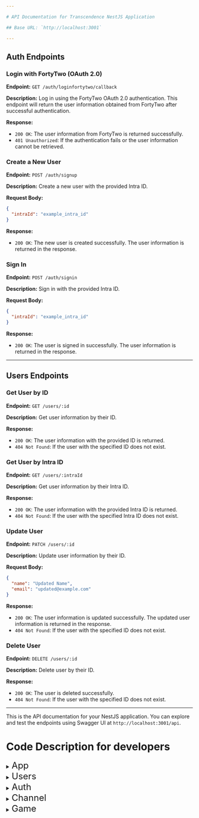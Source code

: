 ```yaml
---

# API Documentation for Transcendence NestJS Application

## Base URL: `http://localhost:3001`

---
```


## Auth Endpoints

### Login with FortyTwo (OAuth 2.0)

**Endpoint:** `GET /auth/loginfortytwo/callback`

**Description:** Log in using the FortyTwo OAuth 2.0 authentication. This endpoint will return the user information obtained from FortyTwo after successful authentication.

**Response:**

- `200 OK`: The user information from FortyTwo is returned successfully.
- `401 Unauthorized`: If the authentication fails or the user information cannot be retrieved.

### Create a New User

**Endpoint:** `POST /auth/signup`

**Description:** Create a new user with the provided Intra ID.

**Request Body:**

```json
{
  "intraId": "example_intra_id"
}
```

**Response:**

- `200 OK`: The new user is created successfully. The user information is returned in the response.

### Sign In

**Endpoint:** `POST /auth/signin`

**Description:** Sign in with the provided Intra ID.

**Request Body:**

```json
{
  "intraId": "example_intra_id"
}
```

**Response:**

- `200 OK`: The user is signed in successfully. The user information is returned in the response.

---

## Users Endpoints

### Get User by ID

**Endpoint:** `GET /users/:id`

**Description:** Get user information by their ID.

**Response:**

- `200 OK`: The user information with the provided ID is returned.
- `404 Not Found`: If the user with the specified ID does not exist.

### Get User by Intra ID

**Endpoint:** `GET /users/:intraId`

**Description:** Get user information by their Intra ID.

**Response:**

- `200 OK`: The user information with the provided Intra ID is returned.
- `404 Not Found`: If the user with the specified Intra ID does not exist.

### Update User

**Endpoint:** `PATCH /users/:id`

**Description:** Update user information by their ID.

**Request Body:**

```json
{
  "name": "Updated Name",
  "email": "updated@example.com"
}
```

**Response:**

- `200 OK`: The user information is updated successfully. The updated user information is returned in the response.
- `404 Not Found`: If the user with the specified ID does not exist.

### Delete User

**Endpoint:** `DELETE /users/:id`

**Description:** Delete user by their ID.

**Response:**

- `200 OK`: The user is deleted successfully.
- `404 Not Found`: If the user with the specified ID does not exist.

---

This is the API documentation for your NestJS application. You can explore and test the endpoints using Swagger UI at `http://localhost:3001/api`.

# Code Description for developers

<details>
<summary> <font size="5"> App </font> </summary>
<div markdown="1">


</div>
</details>



<details>
<summary> <font size="5"> Users </font> </summary>
<div markdown="1">

## @CurrentUser
### Why do we use CurrentUserInterceptor?
1. We want get userId in Session on our server. not in Repository
2.  
flow : 
client request -> interceptor get current User with findById and save user object in session -> Decorator get currentUser in Session 

</div>
</details>


<details>
<summary> <font size="5"> Auth </font> </summary>
<div markdown="1">


</div>
</details>


<details>
<summary> <font size="5"> Channel </font> </summary>
<div markdown="1">


</div>
</details>


<details>
<summary> <font size="5"> Game </font> </summary>
<div markdown="1">


</div>
</details>
